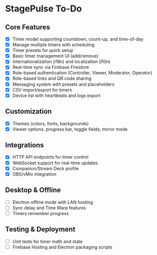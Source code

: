 # StagePulse To-Do

## Core Features
- [x] Timer model supporting countdown, count-up, and time-of-day
- [x] Manage multiple timers with scheduling
- [x] Timer presets for quick setup
- [x] Basic timer management UI (add/remove)
- [x] Internationalization (i18n) and localization (l10n)
- [x] Real-time sync via Firebase Firestore
- [x] Role-based authentication (Controller, Viewer, Moderator, Operator)
- [x] Role-based links and QR code sharing
- [x] Messaging system with presets and placeholders
- [x] CSV import/export for timers
- [x] Device list with heartbeats and logs export

## Customization
- [x] Themes (colors, fonts, backgrounds)
- [x] Viewer options: progress bar, toggle fields, mirror mode

## Integrations
- [x] HTTP API endpoints for timer control
- [x] WebSocket support for real-time updates
 - [x] Companion/Stream Deck profile
 - [x] OBS/vMix integration

## Desktop & Offline
- [ ] Electron offline mode with LAN hosting
- [ ] Sync delay and Time Warp features
- [ ] Timers remember progress

## Testing & Deployment
- [ ] Unit tests for timer math and state
- [ ] Firebase Hosting and Electron packaging scripts
